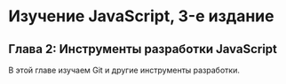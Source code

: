 # Изучение JavaScript, 3-е издание
## Глава 2: Инструменты разработки JavaScript

В этой главе изучаем Git и другие инструменты разработки.